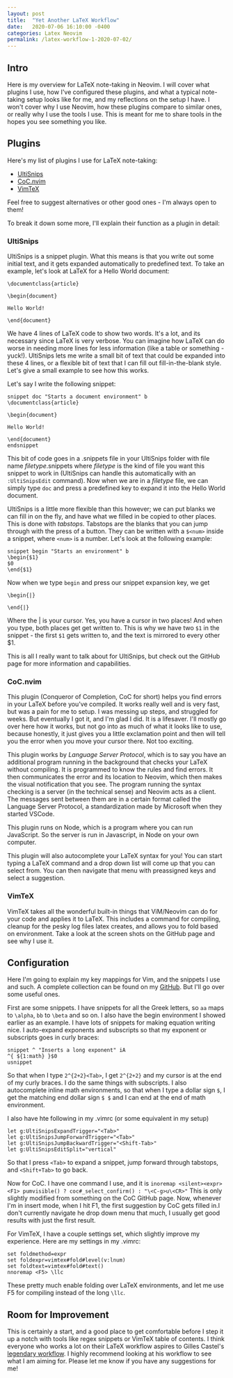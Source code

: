 ```yaml
---
layout: post
title:  "Yet Another LaTeX Workflow"
date:   2020-07-06 16:10:00 -0400
categories: Latex Neovim
permalink: /latex-workflow-1-2020-07-02/
---
```


## Intro
Here is my overview for LaTeX note-taking in Neovim. I will cover what plugins I use, how I've configured these plugins, and what a typical note-taking setup looks like for me, and my reflections on the setup I have. I won't cover why I use Neovim, how these plugins compare to similar ones, or really why I use the tools I use. This is meant for me to share tools in the hopes you see something you like.

## Plugins

Here's my list of plugins I use for LaTeX note-taking:

* [UltiSnips](https://github.com/SirVer/UltiSnips/)
* [CoC.nvim](https://github.com/neoclide/coc.nvim/)
* [VimTeX](https://github.com/lervag/vimtex)

Feel free to suggest alternatives or other good ones - I'm always open to them!

To break it down some more, I'll explain their function as a plugin in detail:

### UltiSnips

UltiSnips is a snippet plugin. What this means is that you write out some initial text, and it gets expanded automatically to predefined text. To take an example, let's look at LaTeX for a Hello World document:

```
\documentclass{article}

\begin{document}

Hello World!

\end{document}
```

We have 4 lines of LaTeX code to show two words. It's a lot, and its necessary since LaTeX is very verbose. You can imagine how LaTeX can do worse in needing more lines for less information (like a table or something - yuck!). UltiSnips lets me write a small bit of text that could be expanded into these 4 lines, or a flexible bit of text that I can fill out fill-in-the-blank style. Let's give a small example to see how this works.

Let's say I write the following snippet:

```
snippet doc "Starts a document environment" b
\documentclass{article}

\begin{document}

Hello World!

\end{document}
endsnippet
```

This bit of code goes in a .snippets file in your UltiSnips folder with file name _filetype_.snippets where _filetype_ is the kind of file you want this snippet to work in (UltiSnips can handle this automatically with an `:UltiSnipsEdit` command). Now when we are in a _filetype_ file, we can simply type `doc` and press a predefined key to expand it into the Hello World document. 

UltiSnips is a little more flexible than this however; we can put blanks we can fill in on the fly, and have what we filled in be copied to other places. This is done with *tabstops*. Tabstops are the blanks that you can jump through with the press of a button. They can be written with a `$<num>` inside a snippet, where `<num>` is a number. Let's look at the following example:

```
snippet begin "Starts an environment" b
\begin{$1}
$0
\end{$1}
```

Now when we type `begin` and press our snippet expansion key, we get

```
\begin{|}

\end{|}
```
Where the | is your cursor. Yes, you have a cursor in two places! And when you type, both places get get written to. This is why we have two `$1` in the snippet - the first `$1` gets written to, and the text is mirrored to every other $1. 

This is all I really want to talk about for UltiSnips, but check out the GitHub page for more information and capabilities.


### CoC.nvim

This plugin (Conqueror of Completion, CoC for short) helps you find errors in your LaTeX before you've compiled. It works really well and is very fast, but was a pain for me to setup. I was messing up steps, and struggled for weeks. But eventually I got it, and I'm glad I did. It is a lifesaver. I'll mostly go over here how it works, but not go into as much of what it looks like to use, because honestly, it just gives you a little exclamation point and then will tell you the error when you move your cursor there. Not too exciting. 

This plugin works by *Language Server Protocol*, which is to say you have an additional program running in the background that checks your LaTeX without compiling. It is programmed to know the rules and find errors. It then communicates the error and its location to Neovim, which then makes the visual notification that you see. The program running the syntax checking is a server (in the technical sense) and Neovim acts as a client. The messages sent between them are in a certain format called the Language Server Protocol, a standardization made by Microsoft when they started VSCode.

This plugin runs on Node, which is a program where you can run JavaScript. So the server is run in Javascript, in Node on your own computer.

This plugin will also autocomplete your LaTeX syntax for you! You can start typing a LaTeX command and a drop down list will come up that you can select from. You can then navigate that menu with preassigned keys and select a suggestion.


### VimTeX

VimTeX takes all the wonderful built-in things that ViM/Neovim can do for your code and applies it to LaTeX. This includes a command for compiling, cleanup for the pesky log files latex creates, and allows you to fold based on environment. Take a look at the screen shots on the GitHub page and see why I use it.

## Configuration

Here I'm going to explain my key mappings for Vim, and the snippets I use and such. A complete collection can be found on my [GitHub](https://github.com/samueltwallace/). But I'll go over some useful ones.

First are some snippets. I have snippets for all the Greek letters, so `aa` maps to `\alpha`, `bb` to `\beta` and so on. I also have the begin environment I showed earlier as an example. I have lots of snippets for making equation writing nice. I auto-expand exponents and subscripts so that my exponent or subscripts goes in curly braces:

```
snippet ^ "Inserts a long exponent" iA
^{ ${1:math} }$0
usnippet
```

So that when I type `2^{2+2}<Tab>`, I get `2^{2+2}` and my cursor is at the end of my curly braces. I do the same things with subscripts. I also autocomplete inline math environments, so that when I type a dollar sign `$`, I get the matching end dollar sign `$ $` and I can end at the end of math environment. 

I also have hte following in my .vimrc (or some equivalent in my setup)
```
let g:UltiSnipsExpandTrigger="<Tab>"
let g:UltiSnipsJumpForwardTrigger="<Tab>"
let g:UltiSnipsJumpBackwardTrigger="<Shift-Tab>"
let g:UltiSnipsEditSplit="vertical"
```
So that I press `<Tab>` to expand a snippet, jump forward through tabstops, and `<Shift+Tab>` to go back.

Now for CoC. I have one command I use, and it is 
`inoremap <silent><expr> <F1> pumvisible() ? coc#_select_confirm() : "\<C-g>u\<CR>"`
This is only slightly modified from something on the CoC GitHub page. Now, whenever I'm in insert mode, when I hit F1, the first suggestion by CoC gets filled in.I don't currently navigate he drop down menu that much, I usually get good results with just the first result.

For VimTeX, I have a couple settings set, which slightly improve my experience. Here are my settings in my .vimrc:

```
set foldmethod=expr
set foldexpr=vimtex#fold#level(v:lnum)
set foldtext=vimtex#fold#text()
nnoremap <F5> \llc
```

These pretty much enable folding over LaTeX environments, and let me use F5 for compiling instead of the long `\llc`.


## Room for Improvement

This is certainly a start, and a good place to get comfortable before I step it up a notch with tools like regex snippets or VimTeX table of contents. I think everyone who works a lot on their LaTeX workflow aspires to Gilles Castel's [legendary workflow](https://castel.dev). I highly recommend looking at his workflow to see what I am aiming for. Please let me know if you have any suggestions for me!

